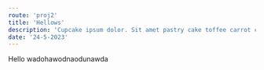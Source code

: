 ```yaml
---
route: 'proj2'
title: 'Hellows'
description: 'Cupcake ipsum dolor. Sit amet pastry cake toffee carrot cake. Cheesecake candy I love dragée cake jelly-o pie. Cheesecake sesame snaps danish lemon drops sesame snaps sugar plum cupcake powder. Cookie sweet wafer. Jelly chocolate cake dragée candy canes halvah.'
date: '24-5-2023'
---
```

Hello wadohawodnaodunawda
